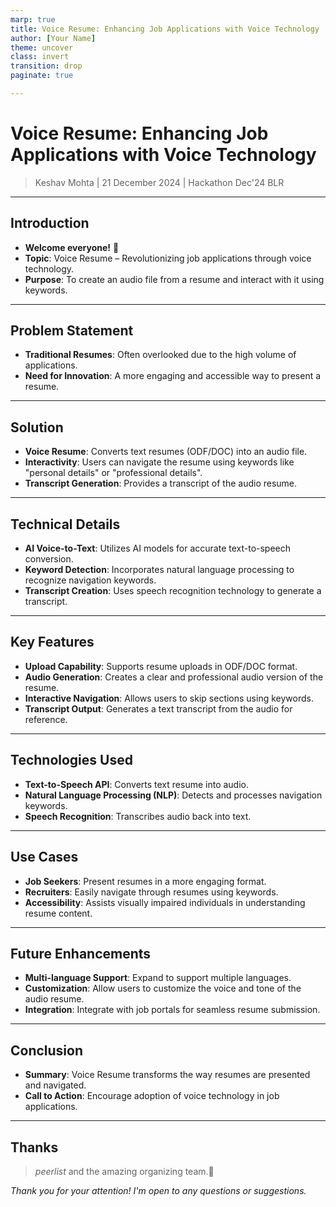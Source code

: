 ```yaml
---
marp: true
title: Voice Resume: Enhancing Job Applications with Voice Technology
author: [Your Name]
theme: uncover
class: invert
transition: drop
paginate: true

---
```


# Voice Resume: Enhancing Job Applications with Voice Technology

> Keshav Mohta | 21 December 2024 | Hackathon Dec'24 BLR

---

## Introduction

- **Welcome everyone!** 🎉
- **Topic**: Voice Resume – Revolutionizing job applications through voice technology.
- **Purpose**: To create an audio file from a resume and interact with it using keywords.

---

## Problem Statement

- **Traditional Resumes**: Often overlooked due to the high volume of applications.
- **Need for Innovation**: A more engaging and accessible way to present a resume.

---

## Solution

- **Voice Resume**: Converts text resumes (ODF/DOC) into an audio file.
- **Interactivity**: Users can navigate the resume using keywords like "personal details" or "professional details".
- **Transcript Generation**: Provides a transcript of the audio resume.

---

## Technical Details

- **AI Voice-to-Text**: Utilizes AI models for accurate text-to-speech conversion.
- **Keyword Detection**: Incorporates natural language processing to recognize navigation keywords.
- **Transcript Creation**: Uses speech recognition technology to generate a transcript.

---

## Key Features

- **Upload Capability**: Supports resume uploads in ODF/DOC format.
- **Audio Generation**: Creates a clear and professional audio version of the resume.
- **Interactive Navigation**: Allows users to skip sections using keywords.
- **Transcript Output**: Generates a text transcript from the audio for reference.

---

## Technologies Used

- **Text-to-Speech API**: Converts text resume into audio.
- **Natural Language Processing (NLP)**: Detects and processes navigation keywords.
- **Speech Recognition**: Transcribes audio back into text.

---

## Use Cases

- **Job Seekers**: Present resumes in a more engaging format.
- **Recruiters**: Easily navigate through resumes using keywords.
- **Accessibility**: Assists visually impaired individuals in understanding resume content.

---

## Future Enhancements

- **Multi-language Support**: Expand to support multiple languages.
- **Customization**: Allow users to customize the voice and tone of the audio resume.
- **Integration**: Integrate with job portals for seamless resume submission.

---

## Conclusion

- **Summary**: Voice Resume transforms the way resumes are presented and navigated.
- **Call to Action**: Encourage adoption of voice technology in job applications.

---

## Thanks

  > *peerlist* and the amazing organizing team.👏

*Thank you for your attention! I'm open to any questions or suggestions.*
